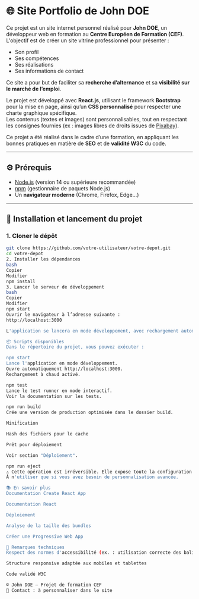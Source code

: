 # 🌐 Site Portfolio de John DOE

Ce projet est un site internet personnel réalisé pour **John DOE**, un développeur web en formation au **Centre Européen de Formation (CEF)**.  
L'objectif est de créer un site vitrine professionnel pour présenter :

- Son profil
- Ses compétences
- Ses réalisations
- Ses informations de contact

Ce site a pour but de faciliter sa **recherche d’alternance** et sa **visibilité sur le marché de l’emploi**.

Le projet est développé avec **React.js**, utilisant le framework **Bootstrap** pour la mise en page, ainsi qu’un **CSS personnalisé** pour respecter une charte graphique spécifique.  
Les contenus (textes et images) sont personnalisables, tout en respectant les consignes fournies (ex : images libres de droits issues de [Pixabay](https://pixabay.com)).

Ce projet a été réalisé dans le cadre d’une formation, en appliquant les bonnes pratiques en matière de **SEO** et de **validité W3C** du code.

---

## ⚙️ Prérequis

- [Node.js](https://nodejs.org/) (version 14 ou supérieure recommandée)  
- [npm](https://www.npmjs.com/) (gestionnaire de paquets Node.js)  
- Un **navigateur moderne** (Chrome, Firefox, Edge…)

---

## 🚀 Installation et lancement du projet

### 1. Cloner le dépôt

```bash
git clone https://github.com/votre-utilisateur/votre-depot.git
cd votre-depot
2. Installer les dépendances
bash
Copier
Modifier
npm install
3. Lancer le serveur de développement
bash
Copier
Modifier
npm start
Ouvrir le navigateur à l’adresse suivante :
http://localhost:3000

L'application se lancera en mode développement, avec rechargement automatique lors des modifications.

📦 Scripts disponibles
Dans le répertoire du projet, vous pouvez exécuter :

npm start
Lance l'application en mode développement.
Ouvre automatiquement http://localhost:3000.
Rechargement à chaud activé.

npm test
Lance le test runner en mode interactif.
Voir la documentation sur les tests.

npm run build
Crée une version de production optimisée dans le dossier build.

Minification

Hash des fichiers pour le cache

Prêt pour déploiement

Voir section "Déploiement".

npm run eject
⚠️ Cette opération est irréversible. Elle expose toute la configuration interne (webpack, Babel, etc.).
À n'utiliser que si vous avez besoin de personnalisation avancée.

📚 En savoir plus
Documentation Create React App

Documentation React

Déploiement

Analyse de la taille des bundles

Créer une Progressive Web App

🧩 Remarques techniques
Respect des normes d'accessibilité (ex. : utilisation correcte des balises H1/H2, attributs ARIA...)

Structure responsive adaptée aux mobiles et tablettes

Code validé W3C

© John DOE – Projet de formation CEF
📧 Contact : à personnaliser dans le site
